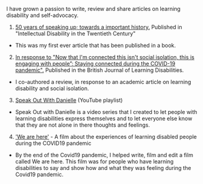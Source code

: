 ---
---

I have grown a passion to write, review and share articles on learning disability and self-advocacy.

1. [50 years of speaking up; towards a important history.](https://policy.bristoluniversitypress.co.uk/intellectual-disability-in-the-twentieth-century) Published in "Intellectual Disability in the Twentieth Century"
 + This was my first ever article that has been published in a book.
2. [In response to "Now that I'm connected this isn't social isolation, this is engaging with people”: Staying connected during the COVID-19 pandemic".](https://onlinelibrary.wiley.com/toc/14683156/0/0) Published in the British Journal of Learning Disabilities.
 + I co-authored a review, in response to an academic article on learning disability and social isolation.
3. [Speak Out With Danielle](https://youtube.com/playlist?list=PLBe28FMnUFt0ino5K_KHyVmg5m6YJ0JvW) (YouTube playlist)
 + Speak Out with Danielle is a video series that I created to let people with learning disabilities express themselves and to let everyone else know that they are not alone in there thoughts and feelings. 
4. ['We are here'](https://youtu.be/JOBI0CbcboI) - A film about the experiences of learning disabled people during the COVID19 pandemic
 + By the end of the Covid19 pandemic, I helped write, film and edit a film called We are here. This film was for people who have learning disabilities to say and show how and what they was feeling during the Covid19 pandemic.